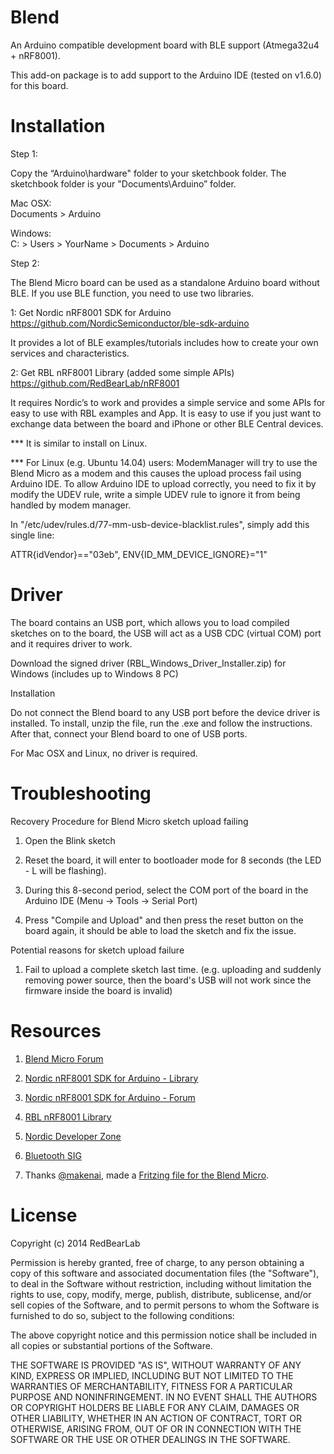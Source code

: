 Blend
=====

An Arduino compatible development board with BLE support (Atmega32u4 + nRF8001).

This add-on package is to add support to the Arduino IDE (tested on v1.6.0) for this board.


Installation
============

Step 1:

Copy the “Arduino\hardware" folder to your sketchbook folder. The sketchbook folder is your "Documents\Arduino” folder.

Mac OSX:<br/>
Documents > Arduino

Windows:<br/>
C: > Users > YourName > Documents > Arduino


Step 2:

The Blend Micro board can be used as a standalone Arduino board without BLE. If you use BLE function, you need to use two libraries.

1: Get Nordic nRF8001 SDK for Arduino<br/>
https://github.com/NordicSemiconductor/ble-sdk-arduino

It provides a lot of BLE examples/tutorials includes how to create your own services and characteristics.

2: Get RBL nRF8001 Library (added some simple APIs)<br/>
https://github.com/RedBearLab/nRF8001

It requires Nordic’s to work and provides a simple service and some APIs for easy to use with RBL examples and App. It is easy to use if you just want to exchange data between the board and iPhone or other BLE Central devices.

*** It is similar to install on Linux.

*** For Linux (e.g. Ubuntu 14.04) users: ModemManager will try to use the Blend Micro as a modem and this causes the upload process fail using Arduino IDE. To allow Arduino IDE to upload correctly, you need to fix it by modify the UDEV rule, write a simple UDEV rule to ignore it from being handled by modem manager.

In "/etc/udev/rules.d/77-mm-usb-device-blacklist.rules", simply add this single line:

ATTR{idVendor}=="03eb",  ENV{ID_MM_DEVICE_IGNORE}="1"


Driver
======

The board contains an USB port, which allows you to load compiled sketches on to the board, the USB will act as a USB CDC (virtual COM) port and it requires driver to work.

Download the signed driver (RBL_Windows_Driver_Installer.zip) for Windows (includes up to Windows 8 PC)<br/>

Installation

Do not connect the Blend board to any USB port before the device driver is installed. To install, unzip the file, run the .exe and follow the instructions. After that, connect your Blend board to one of USB ports.

For Mac OSX and Linux, no driver is required.


Troubleshooting
===============

Recovery Procedure for Blend Micro sketch upload failing

1. Open the Blink sketch

2. Reset the board, it will enter to bootloader mode for 8 seconds (the LED - L will be flashing).

3. During this 8-second period, select the COM port of the board in the Arduino IDE (Menu -> Tools -> Serial Port)

4. Press "Compile and Upload" and then press the reset button on the board again, it should be able to load the sketch and fix the issue.


Potential reasons for sketch upload failure

1. Fail to upload a complete sketch last time. (e.g. uploading and suddenly removing power source, then the board's USB will not work since the firmware inside the board is invalid)


Resources
=========

1. [Blend Micro Forum](https://redbearlab.zendesk.com/forums/23046987-Blend-Micro)

2. [Nordic nRF8001 SDK for Arduino - Library](https://github.com/NordicSemiconductor/ble-sdk-arduino)

3. [Nordic nRF8001 SDK for Arduino - Forum](https://redbearlab.zendesk.com/forums/21921933-Nordic-nRF8001-SDK-for-Arduino)

4. [RBL nRF8001 Library](https://github.com/RedBearLab/nRF8001)

5. [Nordic Developer Zone](https://devzone.nordicsemi.com/)

6. [Bluetooth SIG](https://www.bluetooth.org/en-us)

7. Thanks [@makenai](https://github.com/makenai), made a [Fritzing file for the Blend Micro](https://github.com/makenai/FritzingParts).


License
=======

Copyright (c) 2014 RedBearLab

Permission is hereby granted, free of charge, to any person obtaining a copy
of this software and associated documentation files (the "Software"), to deal
in the Software without restriction, including without limitation the rights
to use, copy, modify, merge, publish, distribute, sublicense, and/or sell
copies of the Software, and to permit persons to whom the Software is
furnished to do so, subject to the following conditions:

The above copyright notice and this permission notice shall be included in all
copies or substantial portions of the Software.

THE SOFTWARE IS PROVIDED "AS IS", WITHOUT WARRANTY OF ANY KIND, EXPRESS OR
IMPLIED, INCLUDING BUT NOT LIMITED TO THE WARRANTIES OF MERCHANTABILITY,
FITNESS FOR A PARTICULAR PURPOSE AND NONINFRINGEMENT. IN NO EVENT SHALL THE
AUTHORS OR COPYRIGHT HOLDERS BE LIABLE FOR ANY CLAIM, DAMAGES OR OTHER
LIABILITY, WHETHER IN AN ACTION OF CONTRACT, TORT OR OTHERWISE, ARISING FROM,
OUT OF OR IN CONNECTION WITH THE SOFTWARE OR THE USE OR OTHER DEALINGS IN THE
SOFTWARE.
